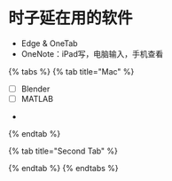 # 时子延在用的软件

* Edge & OneTab
* OneNote：iPad写，电脑输入，手机查看

{% tabs %}
{% tab title="Mac" %}
* [ ] Blender
* [ ] MATLAB
*
{% endtab %}

{% tab title="Second Tab" %}

{% endtab %}
{% endtabs %}
